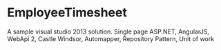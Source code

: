 # EmployeeTimesheet
A sample visual studio 2013 solution. Single page ASP.NET, AngularJS, WebApi 2, Castle Windsor, Automapper, Repository Pattern, Unit of work
